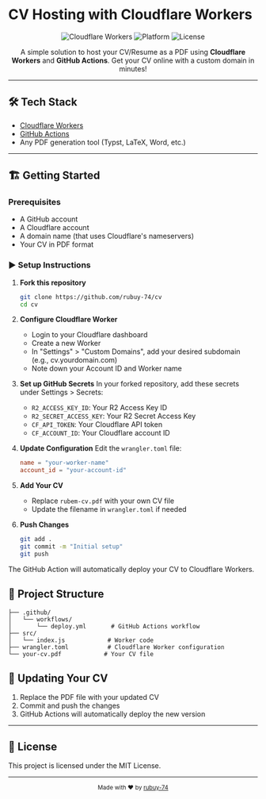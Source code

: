 # CV Hosting with Cloudflare Workers

<p align="center">
  <img src="https://img.shields.io/badge/cloudflare-workers-orange" alt="Cloudflare Workers" />
  <img src="https://img.shields.io/badge/platform-any-lightgrey" alt="Platform" />
  <img src="https://img.shields.io/badge/license-MIT-blue.svg" alt="License" />
</p>

<p align="center">
  A simple solution to host your CV/Resume as a PDF using <b>Cloudflare Workers</b> and <b>GitHub Actions</b>. 
  Get your CV online with a custom domain in minutes!
</p>

---

## 🛠 Tech Stack

- [Cloudflare Workers](https://workers.cloudflare.com/)
- [GitHub Actions](https://github.com/features/actions)
- Any PDF generation tool (Typst, LaTeX, Word, etc.)

---

## 🏗️ Getting Started

### Prerequisites

- A GitHub account
- A Cloudflare account
- A domain name (that uses Cloudflare's nameservers)
- Your CV in PDF format

### ▶️ Setup Instructions

1. **Fork this repository**
   ```bash
   git clone https://github.com/rubuy-74/cv
   cd cv
   ```

2. **Configure Cloudflare Worker**
   - Login to your Cloudflare dashboard
   - Create a new Worker
   - In "Settings" > "Custom Domains", add your desired subdomain (e.g., cv.yourdomain.com)
   - Note down your Account ID and Worker name

3. **Set up GitHub Secrets**
   In your forked repository, add these secrets under Settings > Secrets:
   - `R2_ACCESS_KEY_ID`: Your R2 Access Key ID
   - `R2_SECRET_ACCESS_KEY`: Your R2 Secret Access Key
   - `CF_API_TOKEN`: Your Cloudflare API token
   - `CF_ACCOUNT_ID`: Your Cloudflare account ID


4. **Update Configuration**
   Edit the `wrangler.toml` file:
   ```toml
   name = "your-worker-name"
   account_id = "your-account-id"
   ```

5. **Add Your CV**
   - Replace `rubem-cv.pdf` with your own CV file
   - Update the filename in `wrangler.toml` if needed

6. **Push Changes**
   ```bash
   git add .
   git commit -m "Initial setup"
   git push
   ```

The GitHub Action will automatically deploy your CV to Cloudflare Workers.

## 📁 Project Structure

```text
├── .github/
│   └── workflows/
│       └── deploy.yml       # GitHub Actions workflow
├── src/
│   └── index.js            # Worker code
├── wrangler.toml           # Cloudflare Worker configuration
└── your-cv.pdf            # Your CV file
```

## 🔄 Updating Your CV

1. Replace the PDF file with your updated CV
2. Commit and push the changes
3. GitHub Actions will automatically deploy the new version

---

## 📜 License

This project is licensed under the MIT License.

---

<p align="center">
  <sub>Made with ❤️ by <a href="https://github.com/rubuy-74">rubuy-74</a></sub>
</p>
